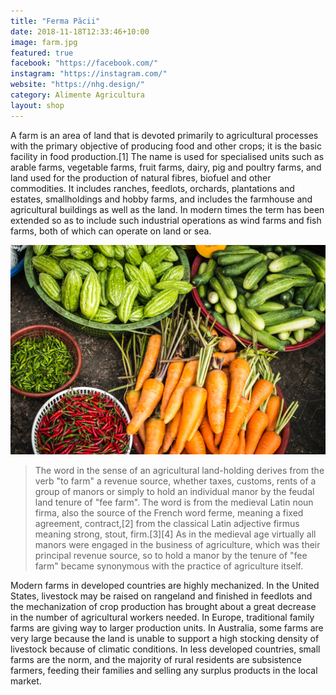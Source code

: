 ```yaml
---
title: "Ferma Păcii"
date: 2018-11-18T12:33:46+10:00
image: farm.jpg
featured: true
facebook: "https://facebook.com/"
instagram: "https://instagram.com/"
website: "https://nhg.design/"
category: Alimente Agricultura
layout: shop
---
```


A farm is an area of land that is devoted primarily to agricultural processes with the primary objective of producing food and other crops; it is the basic facility in food production.[1] The name is used for specialised units such as arable farms, vegetable farms, fruit farms, dairy, pig and poultry farms, and land used for the production of natural fibres, biofuel and other commodities. It includes ranches, feedlots, orchards, plantations and estates, smallholdings and hobby farms, and includes the farmhouse and agricultural buildings as well as the land. In modern times the term has been extended so as to include such industrial operations as wind farms and fish farms, both of which can operate on land or sea.

![Farm](/images/shops/farm.jpg)

> The word in the sense of an agricultural land-holding derives from the verb "to farm" a revenue source, whether taxes, customs, rents of a group of manors or simply to hold an individual manor by the feudal land tenure of "fee farm". The word is from the medieval Latin noun firma, also the source of the French word ferme, meaning a fixed agreement, contract,[2] from the classical Latin adjective firmus meaning strong, stout, firm.[3][4] As in the medieval age virtually all manors were engaged in the business of agriculture, which was their principal revenue source, so to hold a manor by the tenure of "fee farm" became synonymous with the practice of agriculture itself.

Modern farms in developed countries are highly mechanized. In the United States, livestock may be raised on rangeland and finished in feedlots and the mechanization of crop production has brought about a great decrease in the number of agricultural workers needed. In Europe, traditional family farms are giving way to larger production units. In Australia, some farms are very large because the land is unable to support a high stocking density of livestock because of climatic conditions. In less developed countries, small farms are the norm, and the majority of rural residents are subsistence farmers, feeding their families and selling any surplus products in the local market.
